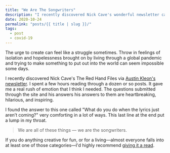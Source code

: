 ```yaml
---
title: "We Are The Songwriters"
description: "I recently discovered Nick Cave's wonderful newsletter called \"The Red Hand Files\"."
date: 2020-10-24
permalink: "posts/{{ title | slug }}/"
tags:
  - post
  - covid-19
---
```

The urge to create can feel like a struggle sometimes. Throw in feelings of isolation and hopelessness brought on by living through a global pandemic and trying to make something to put out into the world can seem impossible some days.

I recently discovered Nick Cave's The Red Hand Files via [Austin Kleon's newsletter](https://austinkleon.com/newsletter/). I spent a few hours reading through a dozen or so posts. It gave me a real rush of emotion that I think I needed. The questions submitted through the site and his answers his answers to them are heartbreaking, hilarious, and inspiring.

I found the answer to this one called "What do you do when the lyrics just aren’t coming?" very comforting in a lot of ways. This last line at the end put a lump in my throat.

> We are all of these things — we are the songwriters.

If you do anything creative for fun, or for a living—almost everyone falls into at least one of those categories—I'd highly recommend [giving it a read](https://www.theredhandfiles.com/the-lyrics-just-arent-coming/).